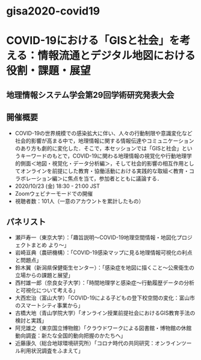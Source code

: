 # gisa2020-covid19
# COVID-19における「GISと社会」を考える：情報流通とデジタル地図における役割・課題・展望
## 地理情報システム学会第29回学術研究発表大会

## 開催概要
* COVID-19の世界規模での感染拡大に伴い、人々の行動制限や意識変化など社会的影響が高まる中で，地理情報に関する情報伝達やコミュニケーションのあり方も劇的に変化した．そこで，本セッションでは「GISと社会」というキーワードのもとで，COVID-19に関わる地理情報の視覚化や行動地理学的側面＜地図・視覚化・データ分析編＞，そして社会的影響の相互作用としてオンラインを前提にした教育・協働活動における実践的な取組＜教育・コラボレーション編＞に焦点を当て，参加者とともに議論する．
* 2020/10/23 (金) 18:30 - 21:00 JST
* Zoomウェビナーモードでの開催
* 視聴者数：101人（一意のアカウントを累計したもの）

## パネリスト
* 瀬戸寿一（東京大学）：「趣旨説明〜COVID-19地理空間情報・地図化プロジェクトまとめ より〜」
* 岩崎亘典（農研機構）：「COVID-19感染マップに見る地理情報可視化の利点と問題点」
* 鈴木翼（新潟県保健衛生センター）：「感染症を地図に描くこと～公衆衛生の立場からの課題と展望」
* 西村雄一郎（奈良女子大学）：「時間地理学と感染症〜行動履歴データの分析と可視化について考える」
* 大西宏治（富山大学）「COVID-19による子どもの登下校空間の変化：富山市のスマートシティ事業から」
* 古橋大地（青山学院大学）「オンライン授業前提社会におけるGIS教育手法の検討と実践」
* 阿児雄之（東京国立博物館）「クラウドワークによる図書館・博物館の休館動向調査：新たな全国的動向把握のかたちへ」
* 近藤康久（総合地球環境研究所）「コロナ時代の共同研究：オンラインツール利用状況調査をふまえて」

